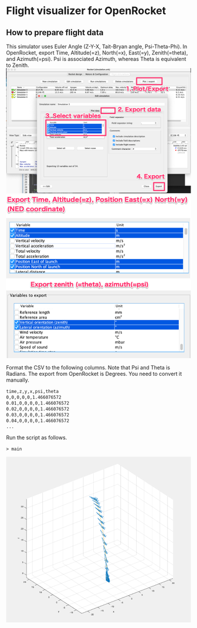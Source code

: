 # Flight visualizer for OpenRocket

## How to prepare flight data

This simulator uses Euler Angle (Z-Y-X, Tait-Bryan angle, Psi-Theta-Phi).
In OpenRocket, export Time, Altitude(=z), North(=x), East(=y), Zenith(=theta), and Azimuth(=psi). Psi is associated Azimuth, whereas Theta is equivalent to Zenith.
![](export.png)
![](xyz.png)
![](psi_theta.png)

Format the CSV to the following columns. Note that Psi and Theta is Radians. The export from OpenRocket is Degrees. You need to convert it manually.
```
time,z,y,x,psi,theta
0,0,0,0,0,1.466076572
0.01,0,0,0,0,1.466076572
0.02,0,0,0,0,1.466076572
0.03,0,0,0,0,1.466076572
0.04,0,0,0,0,1.466076572
...
```
Run the script as follows.
```
> main
```

![](result.png)





